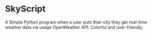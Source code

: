 # SkyScript
 
A Simple Python program when a user puts thier city they get real-time weather data via usage OpenWeather API. Colorful and user-friendly.
